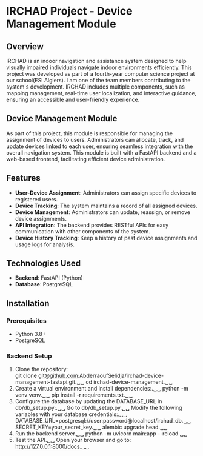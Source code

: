 # IRCHAD Project - Device Management Module  

## Overview  
IRCHAD is an indoor navigation and assistance system designed to help visually impaired individuals navigate indoor environments efficiently. This project was developed as part of a fourth-year computer science project at our school(ESI Algiers). I am one of the team members contributing to the system's development. IRCHAD includes multiple components, such as mapping management, real-time user localization, and interactive guidance, ensuring an accessible and user-friendly experience.  

## Device Management Module  
As part of this project, this module is responsible for managing the assignment of devices to users. Administrators can allocate, track, and update devices linked to each user, ensuring seamless integration with the overall navigation system. This module is built with a FastAPI backend and a web-based frontend, facilitating efficient device administration.  

## Features  
- **User-Device Assignment**: Administrators can assign specific devices to registered users.  
- **Device Tracking**: The system maintains a record of all assigned devices.  
- **Device Management**: Administrators can update, reassign, or remove device assignments.  
- **API Integration**: The backend provides RESTful APIs for easy communication with other components of the system.  
- **Device History Tracking**: Keep a history of past device assignments and usage logs for analysis.

## Technologies Used  
- **Backend**: FastAPI (Python)  
- **Database**: PostgreSQL  

## Installation  

### Prerequisites  
- Python 3.8+  
- PostgreSQL  
### Backend Setup  
1. Clone the repository:  
   git clone git@github.com:AbderraoufSelidja/irchad-device-management-fastapi.git.␣␣
   cd irchad-device-management.␣␣
2. Create a virtual environment and install dependencies:.␣␣
   python -m venv venv.␣␣
   pip install -r requirements.txt.␣␣
3. Configure the database by updating the DATABASE_URL in db/db_setup.py:.␣␣
  Go to db/db_setup.py.␣␣
  Modify the following variables with your database credentials:.␣␣
    DATABASE_URL=postgresql://user:password@localhost/irchad_db.␣␣
    SECRET_KEY=your_secret_key.␣␣
    alembic upgrade head.␣␣
4. Run the backend server.␣␣
  python -m uvicorn main:app --reload.␣␣
5. Test the API.␣␣
  Open your browser and go to: http://127.0.0.1:8000/docs.␣␣
